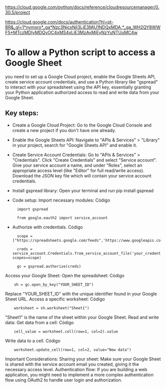 https://cloud.google.com/python/docs/reference/cloudresourcemanager/0.30.5/project

https://cloud.google.com/docs/authentication?hl=pt-BR&_gl=1*nymxro*_ga*Nzc3NjcxNjI3LjE3MjU1NDQxMDA.*_ga_WH2QY8WWF5*MTczMDIyMDQyOC4xMS4xLjE3MzAyMjEyNzYuNTUuMC4w

# To allow a Python script to access a Google Sheet
you need to set up a Google Cloud project, enable the Google Sheets API, create service account credentials, and use a Python library like "gspread" to interact with your spreadsheet using the API key, essentially granting your Python application authorized access to read and write data from your Google Sheet. 

## Key steps:
- Create a Google Cloud Project: Go to the Google Cloud Console and create a new project if you don't have one already. 
- Enable the Google Sheets API: Navigate to "APIs & Services" > "Library" in your project, search for "Google Sheets API" and enable it. 
- Create Service Account Credentials:
Go to "APIs & Services" > "Credentials". 
Click "Create Credentials" and select "Service account". 
Give your service account a name, and under "Roles", select an appropriate access level (like "Editor" for full read/write access). 
Download the JSON key file which will contain your service account credentials. 
- Install gspread library:
Open your terminal and run pip install gspread 
- Code setup:
Import necessary modules:
Código

        import gspread

        from google.oauth2 import service_account
- Authorize with credentials.
Código

        scope = ["https://spreadsheets.google.com/feeds",'https://www.googleapis.com/auth/drive']

        creds = service_account.Credentials.from_service_account_file('your_credentials.json', scopes=scope) 

        gc = gspread.authorize(creds)
Access your Google Sheet:
Open the spreadsheet:
Código

        sh = gc.open_by_key("YOUR_SHEET_ID")  
Replace "YOUR_SHEET_ID" with the unique identifier found in your Google Sheet URL. 
Access a specific worksheet:
Código

        worksheet = sh.worksheet("Sheet1")  
"Sheet1" is the name of the sheet within your Google Sheet. 
Read and write data:
Get data from a cell:
Código

        cell_value = worksheet.cell(row=1, col=2).value  
Write data to a cell.
Código

        worksheet.update_cell(row=1, col=2, value="New data") 
Important Considerations:
Sharing your sheet:
Make sure your Google Sheet is shared with the service account email you created, giving it the necessary access level. 
Authentication flow:
If you are building a web application, you might need to implement a more complex authentication flow using OAuth2 to handle user login and authorization. 